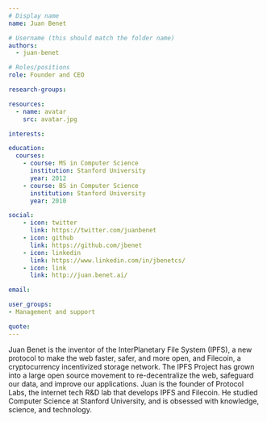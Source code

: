 ```yaml
---
# Display name
name: Juan Benet

# Username (this should match the folder name)
authors:
  - juan-benet

# Roles/positions
role: Founder and CEO

research-groups:

resources:
  - name: avatar
    src: avatar.jpg

interests:

education:
  courses:
    - course: MS in Computer Science
      institution: Stanford University
      year: 2012
    - course: BS in Computer Science
      institution: Stanford University
      year: 2010

social:
    - icon: twitter
      link: https://twitter.com/juanbenet
    - icon: github
      link: https://github.com/jbenet
    - icon: linkedin
      link: https://www.linkedin.com/in/jbenetcs/
    - icon: link
      link: http://juan.benet.ai/

email:

user_groups:
- Management and support

quote:
---
```

Juan Benet is the inventor of the InterPlanetary File System (IPFS), a new protocol to make the web faster, safer, and more open, and Filecoin, a cryptocurrency incentivized storage network. The IPFS Project has grown into a large open source movement to re-decentralize the web, safeguard our data, and improve our applications. Juan is the founder of Protocol Labs, the internet tech R&D lab that develops IPFS and Filecoin. He studied Computer Science at Stanford University, and is obsessed with knowledge, science, and technology.
